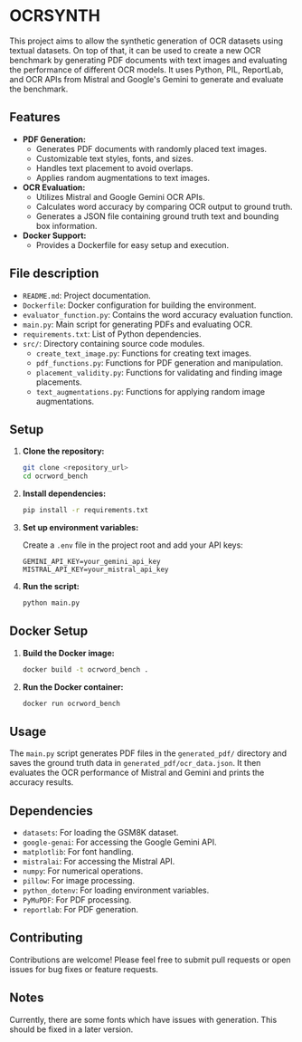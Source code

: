 # OCRSYNTH

This project aims to allow the synthetic generation of OCR datasets using textual datasets. On top of that, it can be used to create a new OCR benchmark by generating PDF documents with text images and evaluating the performance of different OCR models. It uses Python, PIL, ReportLab, and OCR APIs from Mistral and Google's Gemini to generate and evaluate the benchmark.

## Features

-   **PDF Generation:**
    - Generates PDF documents with randomly placed text images.
    - Customizable text styles, fonts, and sizes.
    - Handles text placement to avoid overlaps.
    - Applies random augmentations to text images.
-   **OCR Evaluation:**
    - Utilizes Mistral and Google Gemini OCR APIs.
    - Calculates word accuracy by comparing OCR output to ground truth.
    - Generates a JSON file containing ground truth text and bounding box information.
-   **Docker Support:**
    - Provides a Dockerfile for easy setup and execution.

## File description

-   `README.md`: Project documentation.
-   `Dockerfile`: Docker configuration for building the environment.
-   `evaluator_function.py`: Contains the word accuracy evaluation function.
-   `main.py`: Main script for generating PDFs and evaluating OCR.
-   `requirements.txt`: List of Python dependencies.
-   `src/`: Directory containing source code modules.
    -   `create_text_image.py`: Functions for creating text images.
    -   `pdf_functions.py`: Functions for PDF generation and manipulation.
    -   `placement_validity.py`: Functions for validating and finding image placements.
    -   `text_augmentations.py`: Functions for applying random image augmentations.

## Setup

1.  **Clone the repository:**

    ```bash
    git clone <repository_url>
    cd ocrword_bench
    ```

2.  **Install dependencies:**

    ```bash
    pip install -r requirements.txt
    ```

3.  **Set up environment variables:**

    Create a `.env` file in the project root and add your API keys:

    ```
    GEMINI_API_KEY=your_gemini_api_key
    MISTRAL_API_KEY=your_mistral_api_key
    ```

4.  **Run the script:**

    ```bash
    python main.py
    ```

## Docker Setup

1.  **Build the Docker image:**

    ```bash
    docker build -t ocrword_bench .
    ```

2.  **Run the Docker container:**

    ```bash
    docker run ocrword_bench
    ```

## Usage

The `main.py` script generates PDF files in the `generated_pdf/` directory and saves the ground truth data in `generated_pdf/ocr_data.json`. It then evaluates the OCR performance of Mistral and Gemini and prints the accuracy results.

## Dependencies

-   `datasets`: For loading the GSM8K dataset.
-   `google-genai`: For accessing the Google Gemini API.
-   `matplotlib`: For font handling.
-   `mistralai`: For accessing the Mistral API.
-   `numpy`: For numerical operations.
-   `pillow`: For image processing.
-   `python_dotenv`: For loading environment variables.
-   `PyMuPDF`: For PDF processing.
-   `reportlab`: For PDF generation.

## Contributing

Contributions are welcome! Please feel free to submit pull requests or open issues for bug fixes or feature requests.

## Notes

Currently, there are some fonts which have issues with generation. This should be fixed in a later version.